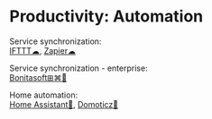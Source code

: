 # Productivity: Automation

Service synchronization:  
[IFTTT☁](https://ifttt.com),
[Zapier☁](https://zapier.com/)

Service synchronization - enterprise:  
[Bonitasoft⊞⌘🐧](https://www.bonitasoft.com/)

Home automation:  
[Home Assistant💾](https://www.home-assistant.io/),
[Domoticz💾](https://www.domoticz.com/)
